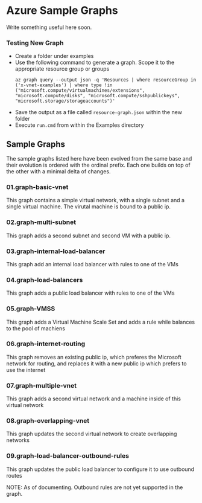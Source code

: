 # Azure Sample Graphs

Write something useful here soon.

### Testing New Graph
- Create a folder under examples
- Use the following command to generate a graph. Scope it to the appropriate resource group or groups
  ```
  az graph query --output json -q 'Resources | where resourceGroup in ('x-vnet-examples') | where type !in ("microsoft.compute/virtualmachines/extensions", "microsoft.compute/disks", "microsoft.compute/sshpublickeys", "microsoft.storage/storageaccounts")' 
  ```
- Save the output as a file called `resource-graph.json` within the new folder
- Execute `run.cmd` from within the Examples directory

## Sample Graphs
The sample graphs listed here have been evolved from the same base and their evolution is ordered with the ordinal prefix. Each one builds on top of the other with a minimal delta of changes.

### 01.graph-basic-vnet
This graph contains a simple virtual network, with a single subnet and a single virtual machine. The virutal machine is bound to a public ip.

### 02.graph-multi-subnet
This graph adds a second subnet and second VM with a public ip.

### 03.graph-internal-load-balancer
This graph add an internal load balancer with rules to one of the VMs

### 04.graph-load-balancers
This graph adds a public load balancer with rules to one of the VMs

### 05.graph-VMSS
This graph adds a Virtual Machine Scale Set and adds a rule while balances to the pool of machiens

### 06.graph-internet-routing
This graph removes an existing public ip, which preferes the Microsoft network for routing, and replaces it with a new public ip which prefers to use the internet

### 07.graph-multiple-vnet
This graph adds a second virtual network and a machine inside of this virtual network
  
### 08.graph-overlapping-vnet
This graph updates the second virtual network to create overlapping networks

### 09.graph-load-balancer-outbound-rules
This graph updates the public load balancer to configure it to use outbound routes

  NOTE: As of documenting. Outbound rules are not yet supported in the graph.
